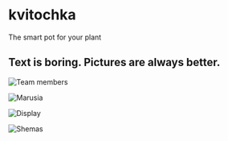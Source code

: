 # kvitochka
The smart pot for your plant

## Text is boring. Pictures are always better.

![Team members](https://i.ibb.co/v3n1vKJ/image.jpg)

![Marusia](https://i.ibb.co/TBt0T03/1.jpg)

![Display](https://i.ibb.co/xmZVWZw/2.jpg)

![Shemas](https://i.ibb.co/0CfDMM1/3.jpg)
